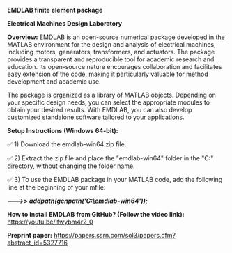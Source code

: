 **EMDLAB finite element package**

**Electrical Machines Design Laboratory**

**Overview:**
EMDLAB is an open-source numerical package developed in the MATLAB environment for the design
and analysis of electrical machines, including motors, generators, transformers, and actuators. 
The package provides a transparent and reproducible tool for academic research and education. 
Its open-source nature encourages collaboration and facilitates easy extension of the code, making it particularly valuable for method development and academic use.

The package is organized as a library of MATLAB objects. Depending on your specific design needs, 
you can select the appropriate modules to obtain your desired results. With EMDLAB, 
you can also develop customized standalone software tailored to your applications.

**Setup Instructions (Windows 64-bit):**

✅ 1) Download the emdlab-win64.zip file.

✅ 2) Extract the zip file and place the "emdlab-win64" folder in the "C:\" directory, without changing the folder name.

✅ 3) To use the EMDLAB package in your MATLAB code, add the following line at the beginning of your mfile:

***--->> addpath(genpath('C:\emdlab-win64'));***

**How to install EMDLAB from GitHub? (Follow the video link):**
https://youtu.be/ifwybm4r2_0

**Preprint paper:**
https://papers.ssrn.com/sol3/papers.cfm?abstract_id=5327716
